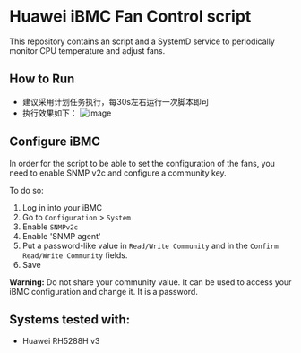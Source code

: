 # Huawei iBMC Fan Control script

This repository contains an script and a SystemD service to periodically monitor
CPU temperature and adjust fans.

## How to Run

- 建议采用计划任务执行，每30s左右运行一次脚本即可
- 执行效果如下：
![image](https://github.com/user-attachments/assets/bb074b64-9407-46db-b998-b9b0b0b660a2)


## Configure iBMC

In order for the script to be able to set the configuration of the fans, you
need to enable SNMP v2c and configure a community key.

To do so:

1. Log in into your iBMC
2. Go to `Configuration` > `System`
3. Enable `SNMPv2c`
4. Enable 'SNMP agent'
5. Put a password-like value in `Read/Write Community` and in the `Confirm Read/Write Community` fields.
6. Save

**Warning:** Do not share your community value. It can be used to access your
iBMC configuration and change it. It is a password.

## Systems tested with:

- Huawei RH5288H v3
